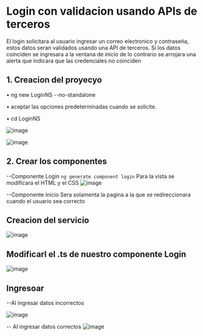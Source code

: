 # Login con validacion usando APIs de terceros

El login solicitara al usuario ingresar un correo electronico y contraseña, estos datos seran validados usando una API de terceros. 
Si los datos coinciden se ingresara a la ventana de inicio de lo contrario se arrojara una alerta que indicara que las credenciales no coinciden

## 1. Creacion del proyecyo

• ng new LoginNS --no-standalone

• aceptar las opciones predeterminadas cuando se solicite.

• cd LoginNS


![image](https://github.com/user-attachments/assets/3fa30cab-107e-4aea-bc52-75ce71ed83ad)

![image](https://github.com/user-attachments/assets/16f21e9a-858a-4bee-a88e-e64fd9344ad1)


## 2. Crear los componentes 
--Componente Login
`ng generate component login`
Para la vista se modificara el HTML y el CSS 
![image](https://github.com/user-attachments/assets/c355cc80-5bd8-474e-a294-0678701feb54)


--Componente inicio
Sera solamenta la pagina a la que se redireccionara cuando el usuario sea correcto

## Creacion del servicio 


  ![image](https://github.com/user-attachments/assets/0ba81463-0011-44cc-9b5f-a4a8e70fbccd)



## Modificarl el .ts de nuestro componente Login
![image](https://github.com/user-attachments/assets/97688baf-f4e2-4f98-b853-327c9ebd2200)




## Ingresoar
--Al ingresar datos incorrectos

![image](https://github.com/user-attachments/assets/9469bdaa-c8bf-4f7c-8a5a-8e2b2bc166fa)

-- Al ingresar datos correctos 
![image](https://github.com/user-attachments/assets/9974c83c-18df-4421-b198-ba509947946f)



